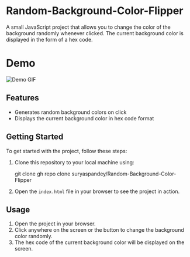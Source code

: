 # Random-Background-Color-Flipper
A small JavaScript project that allows you to change the color of the background randomly whenever clicked. The current background color is displayed in the form of a hex code.

# Demo

![Demo GIF](https://example.com/path/to/your/demo.gif)

## Features

- Generates random background colors on click
- Displays the current background color in hex code format

## Getting Started

To get started with the project, follow these steps:

1. Clone this repository to your local machine using:

   git clone gh repo clone suryaspandey/Random-Background-Color-Flipper

2. Open the `index.html` file in your browser to see the project in action.


## Usage

1. Open the project in your browser.
2. Click anywhere on the screen or the button to change the background color randomly.
3. The hex code of the current background color will be displayed on the screen.

